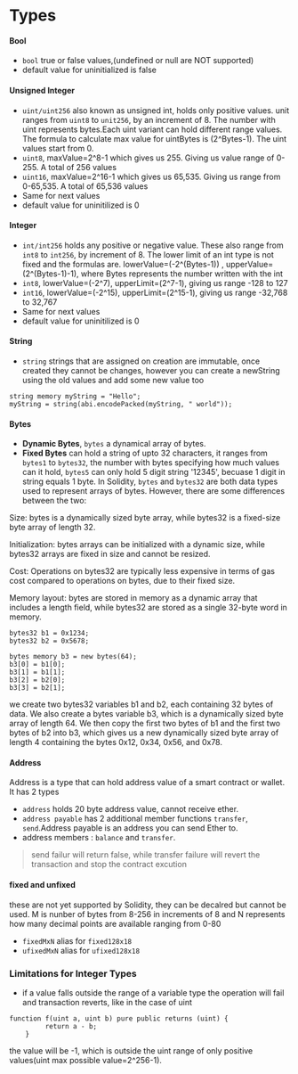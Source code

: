 # Types

#### Bool
- `bool` true or false values,(undefined or null are NOT supported)
- default value for uninitialized is false
#### Unsigned Integer
- `uint/uint256` also known as unsigned int, holds only positive values. unit ranges from `uint8` to `unit256`, by an increment of 8. The number with uint represents bytes.Each uint variant can hold different range values. The formula to calculate max value for uintBytes is (2^Bytes-1). The uint values start from 0.
- `uint8`, maxValue=2^8-1 which gives us 255. Giving us value range of 0-255. A total of 256 values
- `uint16`, maxValue=2^16-1 which gives us 65,535. Giving us range from 0-65,535. A total of 65,536 values
- Same for next values
- default value for uninitilized is 0
#### Integer
- `int/int256` holds any positive or negative value. These also range from `int8` to `int256`, by increment of 8. The lower limit of an int type is not fixed and the formulas are. lowerValue=(-2^(Bytes-1)) , upperValue=(2^(Bytes-1)-1), where Bytes represents the number written with the int
- `int8`, lowerValue=(-2^7), upperLimit=(2^7-1), giving us range -128 to 127
- `int16`, lowerValue=(-2^15), upperLimit=(2^15-1), giving us range -32,768 to 32,767
- Same for next values
- default value for uninitilized is 0
#### String
- `string` strings that are assigned on creation are immutable, once created they cannot be changes, however you can create a newString using the old values and add some new value too
```shell
string memory myString = "Hello";
myString = string(abi.encodePacked(myString, " world"));
```
#### Bytes
- **Dynamic Bytes**, `bytes` a dynamical array of bytes.
- **Fixed Bytes** can hold a string of upto 32 characters, it ranges from `bytes1` to `bytes32`, the number with bytes specifying how much values can it hold, `bytes5` can only hold 5 digit string '12345', becuase 1 digit in string equals 1 byte.
In Solidity, `bytes` and `bytes32` are both data types used to represent arrays of bytes. However, there are some differences between the two:

Size: bytes is a dynamically sized byte array, while bytes32 is a fixed-size byte array of length 32.

Initialization: bytes arrays can be initialized with a dynamic size, while bytes32 arrays are fixed in size and cannot be resized.

Cost: Operations on bytes32 are typically less expensive in terms of gas cost compared to operations on bytes, due to their fixed size.

Memory layout: bytes are stored in memory as a dynamic array that includes a length field, while bytes32 are stored as a single 32-byte word in memory.
```shell
bytes32 b1 = 0x1234;
bytes32 b2 = 0x5678;

bytes memory b3 = new bytes(64);
b3[0] = b1[0];
b3[1] = b1[1];
b3[2] = b2[0];
b3[3] = b2[1];
```
we create two bytes32 variables b1 and b2, each containing 32 bytes of data. We also create a bytes variable b3, which is a dynamically sized byte array of length 64. We then copy the first two bytes of b1 and the first two bytes of b2 into b3, which gives us a new dynamically sized byte array of length 4 containing the bytes 0x12, 0x34, 0x56, and 0x78.

#### Address
Address is a type that can hold address value of a smart contract or wallet. It has 2 types
- `address` holds 20 byte address value, cannot receive ether.
- `address payable` has 2 additional member functions `transfer`, `send`.Address payable is an address you can send Ether to.
- address members : `balance` and `transfer`. 

>send failur will return false, while transfer failure will revert the transaction and stop the contract excution

#### fixed and unfixed
these are not yet supported by Solidity, they can be decalred but cannot be used. M is nunber of bytes from 8-256 in increments of 8 and N represents how many decimal points are available ranging from 0-80
- `fixedMxN` alias for `fixed128x18`
- `ufixedMxN` alias for `ufixed128x18`


### Limitations for Integer Types
- if a value falls outside the range of a variable type the operation will fail and transaction reverts, like in the case of uint
```shell
function f(uint a, uint b) pure public returns (uint) {
         return a - b; 
    }
```
the value will be -1, which is outside the uint range of only positive values(uint max possible value=2^256-1).